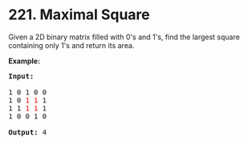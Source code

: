 <h1>221. Maximal Square</h1>
<div><p>Given a 2D binary matrix filled with 0's and 1's, find the largest square containing only 1's and return its area.</p>

<p><strong>Example:</strong></p>

<pre><strong>Input: 
</strong>
1 0 1 0 0
1 0 <font color="red">1</font> <font color="red">1</font> 1
1 1 <font color="red">1</font> <font color="red">1</font> 1
1 0 0 1 0

<strong>Output: </strong>4
</pre></div>